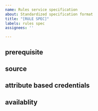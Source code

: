 ```yaml
---
name: Rules service specification
about: Standardized specification format
title: "[RULE SPEC]"
labels: rules spec
assignees: ''

---
```


## prerequisite
<!-- 
    Describe subject in scope.
!-->

## source
<!-- 
    Describe what soure(s) availbe.
!-->

## attribute based credentials
<!-- 
    Describe data requirements for verification.
!-->

## availablity
<!-- 
    Describe what access is available for the source(s) in scope.
!-->
